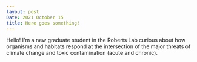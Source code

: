 ```yaml
---
layout: post
Date: 2021 October 15
title: Here goes something!
---
```


Hello!
I'm a new graduate student in the Roberts Lab curious about how organisms and habitats respond at the intersection of the major threats of climate change and toxic contamination (acute and chronic).

